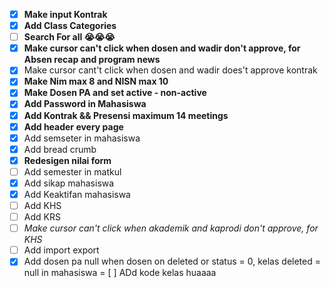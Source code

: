 - [x] **Make input Kontrak**
- [x] **Add Class Categories**
- [ ] **Search For all 😭😭😭**
- [x] **Make cursor can't click when dosen and wadir don't approve, for Absen recap and program news**
- [x] Make cursor cant't click when dosen and wadir does't approve kontrak
- [x] **Make Nim max 8 and NISN max 10**
- [x] **Make Dosen PA and set active - non-active**
- [x] **Add Password in Mahasiswa**
- [x] **Add Kontrak && Presensi maximum 14 meetings**
- [x] **Add header every page**
- [x] Add semseter in mahasiswa
- [x] Add bread crumb
- [x] **Redesigen nilai form** 
- [ ] Add semester in matkul
- [x] Add sikap mahasiswa
- [x] Add Keaktifan mahasiswa
- [ ] Add KHS
- [ ] Add KRS
- [ ] *Make cursor can't click when akademik and kaprodi don't approve, for KHS*
- [ ] Add import export 
- [x] Add dosen pa null when dosen on deleted or status = 0, kelas deleted = null in mahasiswa
= [ ] ADd kode kelas huaaaa
